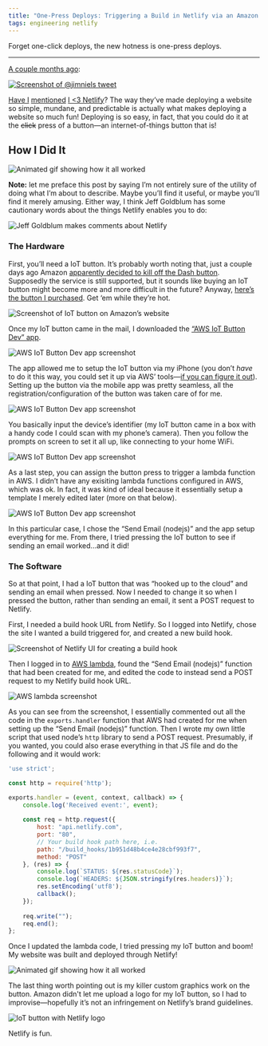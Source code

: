 ```yaml
---
title: "One-Press Deploys: Triggering a Build in Netlify via an Amazon IoT Button"
tags: engineering netlify
---
```


Forget one-click deploys, the new hotness is one-press deploys. 

---

[A couple months ago](https://twitter.com/jimniels/status/1065309175549476865):

[![Screenshot of @jimniels tweet](https://cdn.jim-nielsen.com/blog/2019/aws-iot-tweet.jpg)](https://twitter.com/jimniels/status/1065309175549476865)

[Have I](https://blog.jim-nielsen.com/2018/bookmarklet-deploys-with-netlify/) [mentioned](https://blog.jim-nielsen.com/2018/pathnames-to-subdomains/) [I <3 Netlify](https://twitter.com/jimniels/status/1054726634052468736)? The way they’ve made deploying a website so simple, mundane, and predictable is actually what makes deploying a website so much fun! Deploying is so easy, in fact, that you could do it at the ~~click~~ press of a button—an internet-of-things button that is! 

## How I Did It

![Animated gif showing how it all worked](https://cdn.jim-nielsen.com/blog/2019/aws-iot-button-magic.gif)

**Note:** let me preface this post by saying I’m not entirely sure of the utility of doing what I’m about to describe. Maybe you’ll find it useful, or maybe you’ll find it merely amusing. Either way, I think Jeff Goldblum has some cautionary words about the things Netlify enables you to do:

![Jeff Goldblum makes comments about Netlify](https://cdn.jim-nielsen.com/blog/2019/aws-iot-netlify-goldblum.jpg)

### The Hardware

First, you’ll need a IoT button. It’s probably worth noting that, just a couple days ago Amazon [apparently decided to kill off the Dash button](https://www.fastcompany.com/90314115/amazon-is-about-to-take-even-more-of-your-money-and-you-wont-even-notice). Supposedly the service is still supported, but it sounds like buying an IoT button might become more and more difficult in the future? Anyway, [here’s the button I purchased](https://www.amazon.com/1st-Generation-AWS-IoT-Button/dp/B01C7WE5WM/ref=sr_1_4). Get ‘em while they’re hot.

![Screenshot of IoT button on Amazon’s website](https://cdn.jim-nielsen.com/blog/2019/aws-iot-dash-button-purchase-page.jpg)

Once my IoT button came in the mail, I downloaded the [“AWS IoT Button Dev” app](https://itunes.apple.com/us/app/aws-iot-button-dev/id1178216626?mt=8).

![AWS IoT Button Dev app screenshot](https://cdn.jim-nielsen.com/blog/2019/aws-iot-app-screenshot-1.png)

The app allowed me to setup the IoT button via my iPhone (you don’t *have* to do it this way, you could set it up via AWS’ tools—[if you can figure it out](https://docs.aws.amazon.com/iot/latest/developerguide/what-is-aws-iot.html)). Setting up the button via the mobile app was pretty seamless, all the registration/configuration of the button was taken care of for me.

![AWS IoT Button Dev app screenshot](https://cdn.jim-nielsen.com/blog/2019/aws-iot-app-screenshot-3.png)

You basically input the device’s identifier (my IoT button came in a box with a handy code I could scan with my phone’s camera). Then you follow the prompts on screen to set it all up, like connecting to your home WiFi.

![AWS IoT Button Dev app screenshot](https://cdn.jim-nielsen.com/blog/2019/aws-iot-app-screenshot-2.png)

As a last step, you can assign the button press to trigger a lambda function in AWS. I didn’t have any exisiting lambda functions configured in AWS, which was ok. In fact, it was kind of ideal because it essentially setup a template I merely edited later (more on that below).

![AWS IoT Button Dev app screenshot](https://cdn.jim-nielsen.com/blog/2019/aws-iot-app-screenshot-4.png)

In this particular case, I chose the “Send Email (nodejs)” and the app  setup everything for me. From there, I tried pressing the IoT button to see if sending an email worked...and it did! 

### The Software

So at that point, I had a IoT button that was “hooked up to the cloud” and sending an email when pressed. Now I needed to change it so when I pressed the button, rather than sending an email, it sent a POST request to Netlify.

First, I needed a build hook URL from Netlify. So I logged into Netlify, chose the site I wanted a build triggered for, and created a new build hook.

![Screenshot of Netlify UI for creating a build hook](https://cdn.jim-nielsen.com/blog/2019/aws-iot-netlify-build-hook.jpg)

Then I logged in to [AWS lambda](https://aws.amazon.com/lambda/), found the “Send Email (nodejs)” function that had been created for me, and edited the code to instead send a POST request to my Netlify build hook URL.

![AWS lambda screenshot](https://cdn.jim-nielsen.com/blog/2019/aws-iot-functions-ui.png)

As you can see from the screenshot, I essentially commented out all the code in the `exports.handler` function that AWS had created for me when setting up the “Send Email (nodejs)” function. Then I wrote my own little script that used node’s `http` library to send a POST request. Presumably, if you wanted, you could also erase everything in that JS file and do the following and it would work:

```js
'use strict';

const http = require('http');

exports.handler = (event, context, callback) => {
    console.log('Received event:', event);
    
    const req = http.request({
        host: "api.netlify.com",
        port: "80",
        // Your build hook path here, i.e.
        path: "/build_hooks/1b951d48b4ce4e28cbf993f7",
        method: "POST"
    }, (res) => {
        console.log(`STATUS: ${res.statusCode}`);
        console.log(`HEADERS: ${JSON.stringify(res.headers)}`);
        res.setEncoding('utf8');
        callback();
    });
    
    req.write("");
    req.end();
};
```

Once I updated the lambda code, I tried pressing my IoT button and boom! My website was built and deployed through Netlify! 

![Animated gif showing how it all worked](https://cdn.jim-nielsen.com/blog/2019/aws-iot-button-magic.gif)

The last thing worth pointing out is my killer custom graphics work on the button. Amazon didn't let me upload a logo for my IoT button, so I had to improvise—hopefully it’s not an infringement on Netlify’s brand guidelines.

![IoT button with Netlify logo](https://cdn.jim-nielsen.com/blog/2019/aws-iot-dash-button-netlify.jpg)

Netlify is fun.

